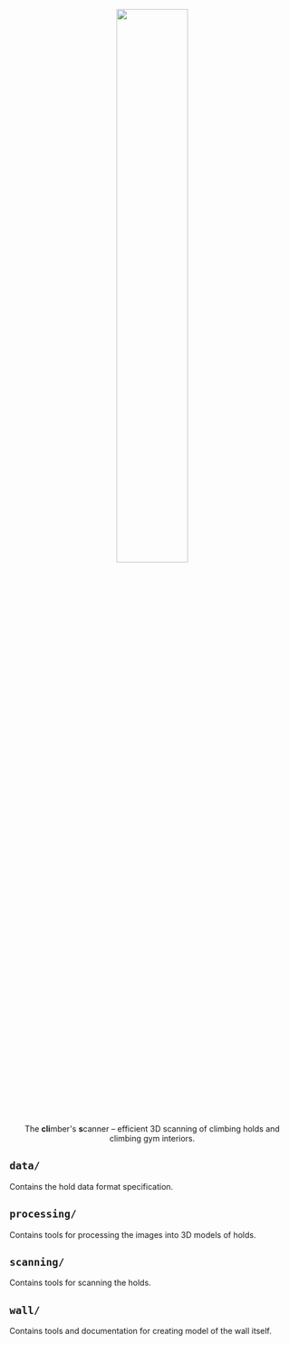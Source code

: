 <p align="center" width="100%">
<img width="50%" src="https://raw.githubusercontent.com/Climber-Apps/Clis/master/logo.svg">
</p>

<p align="center" width="100%">
The <strong>cli</strong>mber's <strong>s</strong>canner – efficient 3D scanning of climbing holds and climbing gym interiors.
</p>


## `data/`
Contains the hold data format specification.

## `processing/`
Contains tools for processing the images into 3D models of holds.

## `scanning/`
Contains tools for scanning the holds.

## `wall/`
Contains tools and documentation for creating model of the wall itself.
